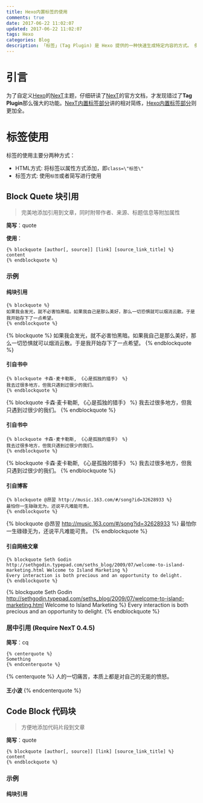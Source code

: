 ```yaml
---
title: Hexo内置标签的使用
comments: true
date: 2017-06-22 11:02:07
updated: 2017-06-22 11:02:07
tags: Hexo
categories: Blog
description: 「标签」(Tag Plugin) 是 Hexo 提供的一种快速生成特定内容的方式。 例如，在标准 Markdown 语法中，我们无法指定图片的大小，无法指定代码的高亮语言。这种情景，我们即可使用标签来解决。
---
```


# 引言
为了自定义[Hexo](https://hexo.io)的[NexT](http://theme-next.iissnan.com)主题，仔细研读了[NexT](http://theme-next.iissnan.com)的官方文档，才发现错过了**Tag Plugin**那么强大的功能。[NexT内置标签部分](http://theme-next.iissnan.com/tag-plugins.html)讲的相对简练，[Hexo内置标签部分](https://hexo.io/docs/tag-plugins.html#Block-Quote)则更加全。

# 标签使用

标签的使用主要分两种方式：
- HTML方式: 将标签以属性方式添加，即`class=\"标签\"`
- 标签方式: 使用`标签`或者简写进行使用

## Block Quete 块引用

> 完美地添加引用到文章，同时附带作者、来源、标题信息等附加属性

**简写**：quote

**使用**：
```
{% blockquote [author[, source]] [link] [source_link_title] %}
content
{% endblockquote %}
```
### 示例

#### 纯块引用

```
{% blockquote %}
如果我会发光，就不必害怕黑暗。如果我自己是那么美好，那么一切恐惧就可以烟消云散。于是我开始存下了一点希望。
{% endblockquote %}
```
{% blockquote %}
如果我会发光，就不必害怕黑暗。如果我自己是那么美好，那么一切恐惧就可以烟消云散。于是我开始存下了一点希望。
{% endblockquote %}

#### 引自书中
```
{% blockquote 卡森·麦卡勒斯, 《心是孤独的猎手》 %}
我去过很多地方，但我只遇到过很少的我们。
{% endblockquote %}
```
{% blockquote 卡森·麦卡勒斯, 《心是孤独的猎手》 %}
我去过很多地方，但我只遇到过很少的我们。
{% endblockquote %}

#### 引自书中
```
{% blockquote 卡森·麦卡勒斯, 《心是孤独的猎手》 %}
我去过很多地方，但我只遇到过很少的我们。
{% endblockquote %}
```
{% blockquote 卡森·麦卡勒斯, 《心是孤独的猎手》 %}
我去过很多地方，但我只遇到过很少的我们。
{% endblockquote %}

#### 引自博客
```
{% blockquote @昂翌 http://music.163.com/#/song?id=32628933 %}
最怕你一生碌碌无为，还说平凡难能可贵。
{% endblockquote %}
```
{% blockquote @昂翌 http://music.163.com/#/song?id=32628933 %}
最怕你一生碌碌无为，还说平凡难能可贵。
{% endblockquote %}

#### 引自网络文章
```
{% blockquote Seth Godin http://sethgodin.typepad.com/seths_blog/2009/07/welcome-to-island-marketing.html Welcome to Island Marketing %}
Every interaction is both precious and an opportunity to delight.
{% endblockquote %}
```
{% blockquote Seth Godin http://sethgodin.typepad.com/seths_blog/2009/07/welcome-to-island-marketing.html Welcome to Island Marketing %}
Every interaction is both precious and an opportunity to delight.
{% endblockquote %}

### 居中引用 (Require NexT 0.4.5)

**简写**：cq

```
{% centerquote %}
Something
{% endcenterquote %}
```

{% centerquote %}
人的一切痛苦，本质上都是对自己的无能的愤怒。<br/><br/>**王小波**
{% endcenterquote %}

## Code Block 代码块

> 方便地添加代码片段到文章

**简写**：quote

```
{% blockquote [author[, source]] [link] [source_link_title] %}
content
{% endblockquote %}
```
### 示例
#### 纯块引用
